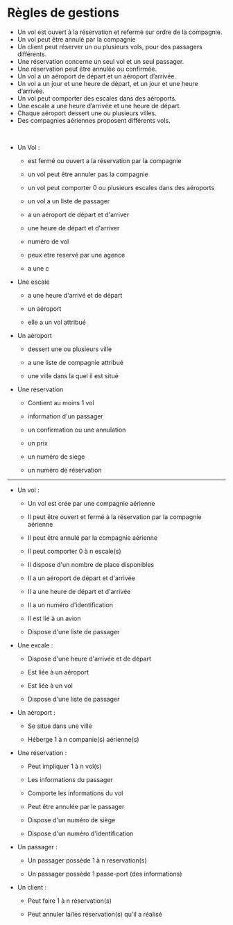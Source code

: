 # Règles de gestions

- Un vol est ouvert à la réservation et refermé sur ordre de la compagnie.
- Un vol peut être annulé par la compagnie
- Un client peut réserver un ou plusieurs vols, pour des passagers différents.
- Une réservation concerne un seul vol et un seul passager.
- Une réservation peut être annulée ou confirmée.
- Un vol a un aéroport de départ et un aéroport d’arrivée.
- Un vol a un jour et une heure de départ, et un jour et une heure d’arrivée.
- Un vol peut comporter des escales dans des aéroports.
- Une escale a une heure d’arrivée et une heure de départ.
- Chaque aéroport dessert une ou plusieurs villes.
- Des compagnies aériennes proposent différents vols.

​

- Un Vol :
  
  - est fermé ou ouvert  a la réservation par la compagnie 
  
  - un vol peut être annuler pas la compagnie
  
  - un vol peut comporter  0 ou plusieurs escales dans des aéroports 
  
  - un vol a un liste de passager 
  
  - a un aéroport de départ et d'arriver 
  
  - une heure de départ et d'arriver 
  
  - numéro de vol
  
  - peux etre reservé par une agence
  
  - a une c

- Une escale 
  
  - a une heure d'arrivé et de départ 
  
  - un aéroport 
  
  - elle a un vol attribué 

- Un aéroport 
  
  - dessert une ou plusieurs ville 
  
  - a une liste de compagnie attribué 
  
  - une ville dans la quel il est situé 

- Une réservation 
  
  - Contient au moins 1 vol
  
  - information d'un passager
  
  - un confirmation ou une annulation 
  
  - un prix

  - un numéro de siege
  
  - un numéro de réservation

---------------------------------------------------

- Un vol :
  - Un vol est crée par une compagnie aérienne

  - Il peut être ouvert et fermé à la réservation par la compagnie aérienne

  - Il peut être annulé par la compagnie aérienne

  - Il peut comporter 0 à n escale(s)

  - Il dispose d'un nombre de place disponibles

  - Il a un aéroport de départ et d'arrivée

  - Il a une heure de départ et d'arrivée

  - Il a un numéro d'identification

  - Il est lié à un avion

  - Dispose d'une liste de passager

- Une excale :
  - Dispose d'une heure d'arrivée et de départ

  - Est liée à un aéroport

  - Est liée à un vol
  
  - Dispose d'une liste de passager

- Un aéroport : 
  - Se situe dans une ville

  - Héberge 1 à n companie(s) aérienne(s)

- Une réservation : 
  - Peut impliquer 1 à n vol(s)

  - Les informations du passager

  - Comporte les informations du vol

  - Peut être annulée par le passager

  - Dispose d'un numéro de siège

  - Dispose d'un numéro d'identification

- Un passager :
  - Un passager possède 1 à n reservation(s)

  - Un passager possède 1 passe-port (des informations)

- Un client :
  - Peut faire 1 à n réservation(s)

  - Peut annuler la/les réservation(s) qu'il a réalisé